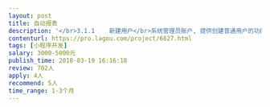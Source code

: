 ```yaml
---                
layout: post       
title: 自动报表           
description: '</br>3.1.1	新建用户</br>系统管理员账户, 提供创建普通用户的功能，需要录入普通用户的个人信息，并将用户加入到特定的用户组。</br>3.1.2	用户个人信息修改</br>用户具备修改自己个人信息的功能。</br>3.1.3	创建用户组</br>创建用户组，提供必要的用户组标识信息。</br>3.1.4	用户组授权</br>根据货运单数据权限，授予用户组不同的权限，展现不同的货运单数据。</br>3.1.5	用户组修改</br>修改用户组名字、标识、用户组权限。</br>3.1.6	货运单创建</br>创建货运单，输入基本的货运单信息。</br>3.1.7	货运单转交</br>根据流程图将货运单转交到下一阶段录入人员。</br>3.1.8	货运单检索</br>根据提供的货运单标题、编号检索货运单，展示货运单响应的数据。</br>3.1.9	货运单信息录入</br>根据当前录入人员权限和货运单处于的处理流程，录入数据。</br>3.1.10	货运单信息修改</br>根据录入人员权限，修改其录入部分的数据。</br>'     
contenturl: https://pro.lagou.com/project/6827.html      
tags: [小程序开发]            
salary: 3000-5000元          
publish_time: 2018-03-19 16:16:18         
review: 702人                   
apply: 4人                   
recommend: 5人                   
time_range: 1-3个月              
---                 
```


